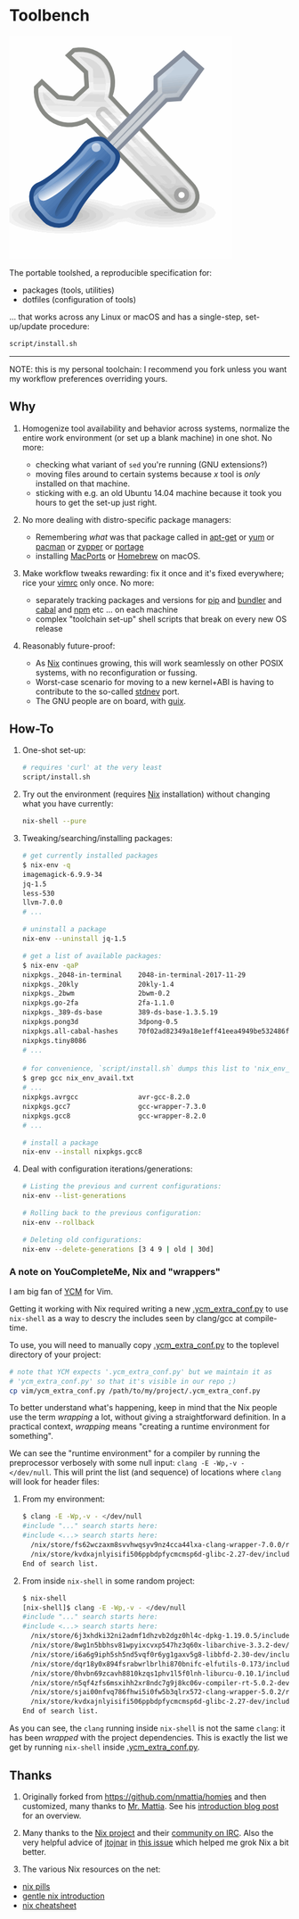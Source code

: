 # Toolbench

![tool](./tool.gif)

The portable toolshed, a reproducible specification for:

- packages (tools, utilities)
- dotfiles (configuration of tools)

... that works across any Linux or macOS and has a single-step, set-up/update procedure:

  ``` bash
  script/install.sh
  ```

---

NOTE: this is my personal toolchain:
I recommend you fork unless you want my workflow preferences overriding yours.

## Why

1. Homogenize tool availability and behavior across systems,
    normalize the entire work environment (or set up a blank machine) in one shot.
    No more:
    - checking what variant of `sed` you're running (GNU extensions?)
    - moving files around to certain systems because *x* tool is *only* installed
      on that machine.
    - sticking with e.g. an old Ubuntu 14.04 machine because it took you hours
      to get the set-up just right.

1. No more dealing with distro-specific package managers:
    - Remembering *what* was that package called in
      [apt-get](https://help.ubuntu.com/community/AptGet/Howto)
      or [yum](https://wiki.centos.org/PackageManagement/Yum)
      or [pacman](https://wiki.archlinux.org/index.php/Pacman)
      or [zypper](https://en.opensuse.org/Portal:Zypper)
      or [portage](https://wiki.gentoo.org/wiki/Portage)
    - installing [MacPorts](https://www.macports.org/) or [Homebrew](https://brew.sh/)
      on macOS.

1. Make workflow tweaks rewarding: fix it once and it's fixed everywhere;
    rice your [vimrc](http://learnvimscriptthehardway.stevelosh.com/chapters/07.html)
    only once.
    No more:
    - separately tracking packages and versions for
      [pip](https://pip.pypa.io/en/stable/installing/)
      and [bundler](https://bundler.io/)
      and [cabal](https://www.haskell.org/cabal/)
      and [npm](https://www.npmjs.com/)
      etc ... on each machine
    - complex "toolchain set-up" shell scripts that break on every new OS release

1. Reasonably future-proof:
    - As [Nix](https://nixos.org/) continues growing, this will work
      seamlessly on other POSIX systems, with no reconfiguration or fussing.
    - Worst-case scenario for moving to a new kernel+ABI is having to contribute
      to the so-called [stdnev](https://nixos.org/nixos/nix-pills/fundamentals-of-stdenv.html)
      port.
    - The GNU people are on board, with [guix](https://www.gnu.org/software/guix/).

## How-To

1. One-shot set-up:

    ``` bash
    # requires 'curl' at the very least
    script/install.sh
    ```

1. Try out the environment (requires [Nix](https://nixos.org/nix/) installation)
  without changing what you have currently:

    ``` bash
    nix-shell --pure
    ```

1. Tweaking/searching/installing packages:

    ``` bash
    # get currently installed packages
    $ nix-env -q
    imagemagick-6.9.9-34
    jq-1.5
    less-530
    llvm-7.0.0
    # ...
    ```

    ``` bash
    # uninstall a package
    nix-env --uninstall jq-1.5
    ```

    ``` bash
    # get a list of available packages:
    $ nix-env -qaP
    nixpkgs._2048-in-terminal    2048-in-terminal-2017-11-29
    nixpkgs._20kly               20kly-1.4
    nixpkgs._2bwm                2bwm-0.2
    nixpkgs.go-2fa               2fa-1.1.0
    nixpkgs._389-ds-base         389-ds-base-1.3.5.19
    nixpkgs.pong3d               3dpong-0.5
    nixpkgs.all-cabal-hashes     70f02ad82349a18e1eff41eea4949be532486f7b.tar.gz
    nixpkgs.tiny8086
    # ...

    # for convenience, `script/install.sh` dumps this list to 'nix_env_avail.txt':
    $ grep gcc nix_env_avail.txt
    # ...
    nixpkgs.avrgcc               avr-gcc-8.2.0
    nixpkgs.gcc7                 gcc-wrapper-7.3.0
    nixpkgs.gcc8                 gcc-wrapper-8.2.0
    # ...
    ```

    ``` bash
    # install a package
    nix-env --install nixpkgs.gcc8
    ```

1. Deal with configuration iterations/generations:

    ``` bash
    # Listing the previous and current configurations:
    nix-env --list-generations
    ```

    ``` bash
    # Rolling back to the previous configuration:
    nix-env --rollback
    ```

    ``` bash
    # Deleting old configurations:
    nix-env --delete-generations [3 4 9 | old | 30d]
    ```

### A note on YouCompleteMe, Nix and "wrappers"

I am big fan of [YCM](https://github.com/Valloric/YouCompleteMe) for Vim.

Getting it working with Nix required writing a new [.ycm_extra_conf.py][conf]
to use `nix-shell` as a way to descry the includes seen by clang/gcc
at compile-time.

To use, you will need to manually copy [.ycm_extra_conf.py][conf]
to the toplevel directory of your project:

```bash
# note that YCM expects '.ycm_extra_conf.py' but we maintain it as
# 'ycm_extra_conf.py' so that it's visible in our repo ;)
cp vim/ycm_extra_conf.py /path/to/my/project/.ycm_extra_conf.py
```

To better understand what's happening, keep in mind that the Nix people use
the term *wrapping* a lot, without giving a straightforward definition.
In a practical context, *wrapping* means
"creating a runtime environment for something".

We can see the "runtime environment" for a compiler by running the preprocessor
verbosely with some null input: `clang -E -Wp,-v - </dev/null`.
This will print the list (and sequence) of locations where `clang` will look
for header files:

1. From my environment:

    ```bash
    $ clang -E -Wp,-v - </dev/null
    #include "..." search starts here:
    #include <...> search starts here:
      /nix/store/fs62wczaxm8svvhwqsyv9nz4cca44lxa-clang-wrapper-7.0.0/resource-root/include
      /nix/store/kvdxajnlyisifi506ppbdpfycmcmsp6d-glibc-2.27-dev/include
    End of search list.
    ```

1. From inside `nix-shell` in some random project:

    ```bash
    $ nix-shell
    [nix-shell]$ clang -E -Wp,-v - </dev/null
    #include "..." search starts here:
    #include <...> search starts here:
      /nix/store/6j3xhdki32ni2admf1dhzvb2dgz0hl4c-dpkg-1.19.0.5/include
      /nix/store/8wg1n5bbhsv81wpyixcvxp547hz3q60x-libarchive-3.3.2-dev/include
      /nix/store/i6a6g9iph5sh5nd5vqf0r6yg1gaxv5g8-libbfd-2.30-dev/include
      /nix/store/dqr18y0x894fsrabwrlbrlhi870bnifc-elfutils-0.173/include
      /nix/store/0hvbn69zcavh8810kzqs1phv1l5f0lnh-liburcu-0.10.1/include
      /nix/store/n5qf4zfs6msxihh2xr8ndc7g9j8kc06v-compiler-rt-5.0.2-dev/include
      /nix/store/sjai00nfvq786fhwi5i0fw5b3qlrx572-clang-wrapper-5.0.2/resource-root/include
      /nix/store/kvdxajnlyisifi506ppbdpfycmcmsp6d-glibc-2.27-dev/include
    End of search list.
    ```

As you can see, the `clang` running inside `nix-shell` is not the same `clang`:
it has been *wrapped* with the project dependencies.
This is exactly the list we get by running `nix-shell` inside [.ycm_extra_conf.py][conf].

[conf]: vim/ycm_extra_conf.py

## Thanks

1. Originally forked from <https://github.com/nmattia/homies> and then customized,
  many thanks to [Mr. Mattia](https://github.com/nmattia).
  See his [introduction blog post](http://nmattia.com/posts/2018-03-21-nix-reproducible-setup-linux-macos.html)
  for an overview.

1. Many thanks to the [Nix project](https://nixos.org/) and their
  [community on IRC](https://nixos.org/nixos/community.html).
  Also the very helpful advice of [jtojnar](https://github.com/jtojnar)
  in [this issue](https://github.com/NixOS/nixpkgs/issues/44515) which helped
  me grok Nix a bit better.

1. The various Nix resources on the net:
  - [nix pills](https://nixos.org/nixos/nix-pills/index.html)
  - [gentle nix introduction](https://ebzzry.io/en/nix/)
  - [nix cheatsheet](https://learnxinyminutes.com/docs/nix/)
